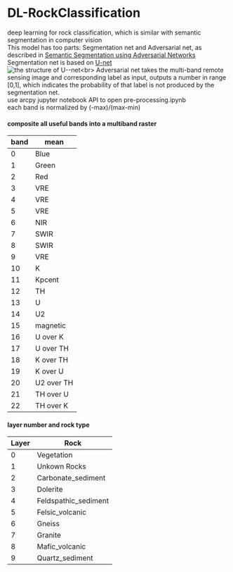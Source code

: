 # DL-RockClassification
deep learning for rock classification, which is similar with semantic segmentation in computer vision<br>
This model has too parts: Segmentation net and Adversarial net, as described in [Semantic Segmentation using Adversarial Networks](https://arxiv.org/pdf/1611.08408.pdf)<br> 
Segmentation net is based on [U-net](https://arxiv.org/pdf/1505.04597.pdf)<br>
![the structure of U--net](https://www.google.de/search?q=u-net&rlz=1C1GCEA_enDE791DE791&source=lnms&tbm=isch&sa=X&ved=0ahUKEwi7u9fdsKPcAhVGL1AKHSEuAKMQ_AUICigB&biw=1689&bih=1031#imgrc=K-wr6kKnRJ4HPM:)<br>
Adversarial net takes the multi-band remote sensing image and corresponding label as input, outputs a number in range [0,1], which indicates the probability of that label is not produced by the segmentation net.<br> 
use arcpy jupyter notebook API to open pre-processing.ipynb<br>
each band is normalized by (-max)/(max-min)<br>
#### composite all useful bands into a multiband raster
| band  | mean |
|-------|------|
| 0     | Blue |
| 1     | Green |
| 2     | Red |
| 3     | VRE |
| 4     | VRE |
| 5     | VRE |
| 6     | NIR |
| 7     | SWIR |
| 8     | SWIR |
| 9     | VRE |
| 10    | K |
| 11    | Kpcent |
| 12    | TH |
| 13    | U |
| 14    | U2 |
| 15    | magnetic |
| 16    | U over K |
| 17    | U over TH |
| 18    | K over TH |
| 19    | K over U |
| 20    | U2 over TH |
| 21    | TH over U |
| 22    | TH over K |

#### layer number and rock type
| Layer | Rock |
|-------|------|
| 0     | Vegetation|
| 1     | Unkown Rocks|
| 2     | Carbonate_sediment|
| 3     | Dolerite|
| 4     | Feldspathic_sediment|
| 5     | Felsic_volcanic|
| 6     | Gneiss|
| 7     | Granite|
| 8     | Mafic_volcanic|
| 9     | Quartz_sediment|